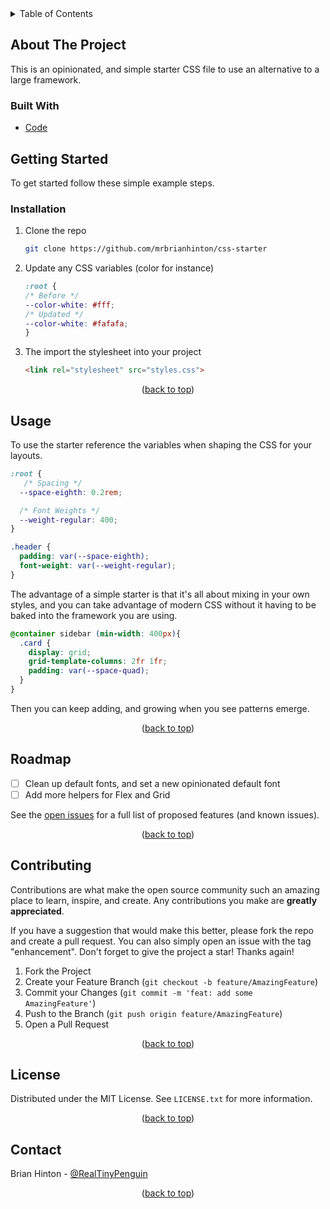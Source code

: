 <!-- TABLE OF CONTENTS -->
<details>
  <summary>Table of Contents</summary>
  <ol>
    <li>
      <a href="#about-the-project">About The Project</a>
      <ul>
        <li><a href="#built-with">Built With</a></li>
      </ul>
    </li>
    <li>
      <a href="#getting-started">Getting Started</a>
      <ul>
        <li><a href="#installation">Installation</a></li>
      </ul>
    </li>
    <li><a href="#usage">Usage</a></li>
    <li><a href="#roadmap">Roadmap</a></li>
    <li><a href="#contributing">Contributing</a></li>
    <li><a href="#license">License</a></li>
    <li><a href="#contact">Contact</a></li>
  </ol>
</details>

<!-- ABOUT THE PROJECT -->
## About The Project

This is an opinionated, and simple starter CSS file to use an alternative to a large framework.


### Built With

* [Code](https://code.visualstudio.com)


<!-- GETTING STARTED -->
## Getting Started

To get started follow these simple example steps.

### Installation

1. Clone the repo
   ```sh
   git clone https://github.com/mrbrianhinton/css-starter
   ```
3. Update any CSS variables (color for instance)
   ```css
   :root {
   /* Before */
   --color-white: #fff;
   /* Updated */
   --color-white: #fafafa;
   }
   ```
4. The import the stylesheet into your project
   ```html
   <link rel="stylesheet" src="styles.css">
   ```

<p align="center">(<a href="#top">back to top</a>)</p>

<!-- USAGE EXAMPLES -->
## Usage

To use the starter reference the variables when shaping the CSS for your layouts.

```css
:root {
   /* Spacing */
  --space-eighth: 0.2rem;

  /* Font Weights */
  --weight-regular: 400;
}

.header {
  padding: var(--space-eighth);
  font-weight: var(--weight-regular);
}
```

The advantage of a simple starter is that it's all about mixing in your own styles, and you can take advantage of modern CSS without it having to be baked into the framework you are using.

```css
@container sidebar (min-width: 400px){
  .card {
    display: grid;
    grid-template-columns: 2fr 1fr;
    padding: var(--space-quad);
  }
}
```

Then you can keep adding, and growing when you see patterns emerge.

<p align="center">(<a href="#top">back to top</a>)</p>

<!-- ROADMAP -->
## Roadmap

- [ ] Clean up default fonts, and set a new opinionated default font
- [ ] Add more helpers for Flex and Grid

See the [open issues](https://github.com/mrbrianhinton/css-starter/issues) for a full list of proposed features (and known issues).

<p align="center">(<a href="#top">back to top</a>)</p>


<!-- CONTRIBUTING -->
## Contributing

Contributions are what make the open source community such an amazing place to learn, inspire, and create. Any contributions you make are **greatly appreciated**.

If you have a suggestion that would make this better, please fork the repo and create a pull request. You can also simply open an issue with the tag "enhancement".
Don't forget to give the project a star! Thanks again!

1. Fork the Project
2. Create your Feature Branch (`git checkout -b feature/AmazingFeature`)
3. Commit your Changes (`git commit -m 'feat: add some AmazingFeature'`)
4. Push to the Branch (`git push origin feature/AmazingFeature`)
5. Open a Pull Request

<p align="center">(<a href="#top">back to top</a>)</p>


<!-- LICENSE -->
## License

Distributed under the MIT License. See `LICENSE.txt` for more information.

<p align="center">(<a href="#top">back to top</a>)</p>


<!-- CONTACT -->
## Contact

Brian Hinton - [@RealTinyPenguin](https://twitter.com/RealTinyPenguin)

<p align="center">(<a href="#top">back to top</a>)</p>
